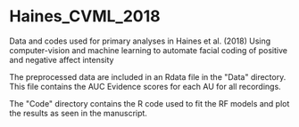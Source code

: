 # Haines_CVML_2018
Data and codes used for primary analyses in Haines et al. (2018) Using computer-vision and machine learning to automate facial coding of positive and negative affect intensity

The preprocessed data are included in an Rdata file in the "Data" directory. This file contains the AUC Evidence scores for each AU for all recordings. 

The "Code" directory contains the R code used to fit the RF models and plot the results as seen in the manuscript. 
